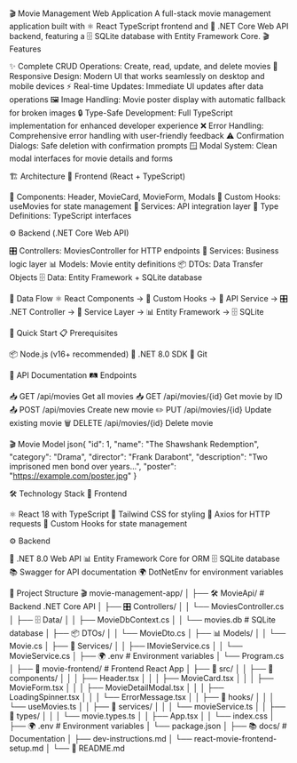🎬 Movie Management Web Application
A full-stack movie management application built with ⚛️ React TypeScript frontend and 🔧 .NET Core Web API backend, featuring a 🗄️ SQLite database with Entity Framework Core.
🎬 Features

✨ Complete CRUD Operations: Create, read, update, and delete movies
📱 Responsive Design: Modern UI that works seamlessly on desktop and mobile devices
⚡ Real-time Updates: Immediate UI updates after data operations
🖼️ Image Handling: Movie poster display with automatic fallback for broken images
🔒 Type-Safe Development: Full TypeScript implementation for enhanced developer experience
❌ Error Handling: Comprehensive error handling with user-friendly feedback
⚠️ Confirmation Dialogs: Safe deletion with confirmation prompts
🪟 Modal System: Clean modal interfaces for movie details and forms

🏗️ Architecture
🎯 Frontend (React + TypeScript)

🧩 Components: Header, MovieCard, MovieForm, Modals
🎣 Custom Hooks: useMovies for state management
🔌 Services: API integration layer
📝 Type Definitions: TypeScript interfaces

⚙️ Backend (.NET Core Web API)

🎛️ Controllers: MoviesController for HTTP endpoints
🏢 Services: Business logic layer
📊 Models: Movie entity definitions
📦 DTOs: Data Transfer Objects
🗄️ Data: Entity Framework + SQLite database

🔄 Data Flow
⚛️ React Components → 🎣 Custom Hooks → 🔌 API Service → 🎛️ .NET Controller → 🏢 Service Layer → 📊 Entity Framework → 🗄️ SQLite

🚀 Quick Start
📋 Prerequisites

📦 Node.js (v16+ recommended)
🔧 .NET 8.0 SDK
📂 Git


📖 API Documentation
🛤️ Endpoints

📥 GET    /api/movies                        Get all movies
📥 GET    /api/movies/{id}                   Get movie by ID
📤 POST   /api/movies                        Create new movie
✏️ PUT    /api/movies/{id}                   Update existing movie
🗑️ DELETE /api/movies/{id}                   Delete movie


🎬 Movie Model
json{
  "id": 1,
  "name": "The Shawshank Redemption",
  "category": "Drama",
  "director": "Frank Darabont",
  "description": "Two imprisoned men bond over years...",
  "poster": "https://example.com/poster.jpg"
}

🛠️ Technology Stack
🎨 Frontend

⚛️ React 18 with TypeScript
🎨 Tailwind CSS for styling
📡 Axios for HTTP requests
🎣 Custom Hooks for state management

⚙️ Backend

🔧 .NET 8.0 Web API
📊 Entity Framework Core for ORM
🗄️ SQLite database
📚 Swagger for API documentation
🌍 DotNetEnv for environment variables


📁 Project Structure
🎬 movie-management-app/
│
├── 🛠️ MovieApi/                          # Backend .NET Core API
│   ├── 🎛️ Controllers/
│   │   └── MoviesController.cs
│   ├── 🗄️ Data/
│   │   ├── MovieDbContext.cs
│   │   └── movies.db                  # SQLite database
│   ├── 📦 DTOs/
│   │   └── MovieDto.cs
│   ├── 📊 Models/
│   │   └── Movie.cs
│   ├── 🏢 Services/
│   │   ├── IMovieService.cs
│   │   └── MovieService.cs
│   ├── 🌍 .env                           # Environment variables
│   └── Program.cs
│
├── 🎨 movie-frontend/                     # Frontend React App
│   ├── 📁 src/
│   │   ├── 🧩 components/
│   │   │   ├── Header.tsx
│   │   │   ├── MovieCard.tsx
│   │   │   ├── MovieForm.tsx
│   │   │   ├── MovieDetailModal.tsx
│   │   │   ├── LoadingSpinner.tsx
│   │   │   └── ErrorMessage.tsx
│   │   ├── 🎣 hooks/
│   │   │   └── useMovies.ts
│   │   ├── 🔌 services/
│   │   │   └── movieService.ts
│   │   ├── 📝 types/
│   │   │   └── movie.types.ts
│   │   ├── App.tsx
│   │   └── index.css
│   ├── 🌍 .env                           # Environment variables
│   └── package.json
│
├── 📚 docs/                              # Documentation
│   ├── dev-instructions.md
│   └── react-movie-frontend-setup.md
│
└── 📖 README.md












